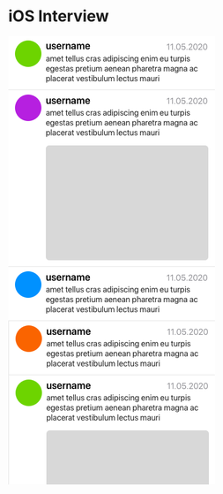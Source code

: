 # iOS Interview

![Design](https://github.com/mizanto/ios-interview/blob/main/iOS%20interview%20Project/design.png?raw=true)
